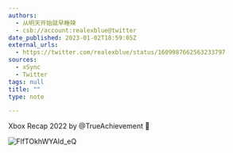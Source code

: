 ```yaml
---
authors:
  - 从明天开始就早睡辣
  - csb://account:realexblue@twitter
date_published: 2023-01-02T18:59:05Z
external_urls:
  - https://twitter.com/realexblue/status/1609987662563233797
sources:
  - xSync
  - Twitter
tags: null
title: ""
type: note

---
```


Xbox Recap 2022 by @TrueAchievement 🤗

![FlfTOkhWYAId_eQ](./attachments/bafkreidwa7jh2zbjsuwzainxjkb6u7coqpvabmiqlwgjoxhpl6k43rdbtq)